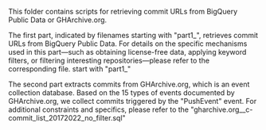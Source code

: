 

This folder contains scripts for retrieving commit URLs from BigQuery Public Data or GHArchive.org.

The first part, indicated by filenames starting with "part1\_", retrieves commit URLs from BigQuery Public Data. For details on the specific mechanisms used in this part—such as obtaining license-free data, applying keyword filters, or filtering interesting repositories—please refer to the corresponding file. start with "part1_"

The second part extracts commits from GHArchive.org, which is an event collection database. Based on the 15 types of events documented by GHArchive.org, we collect commits triggered by the "PushEvent" event. For additional constraints and specifics, please refer to the  "gharchive.org__c-commit_list_20172022_no_filter.sql"
